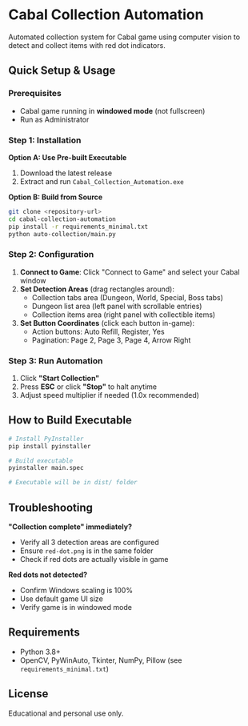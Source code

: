 # Cabal Collection Automation

Automated collection system for Cabal game using computer vision to detect and collect items with red dot indicators.

## Quick Setup & Usage

### Prerequisites
- Cabal game running in **windowed mode** (not fullscreen)
- Run as Administrator 

### Step 1: Installation

**Option A: Use Pre-built Executable**
1. Download the latest release
2. Extract and run `Cabal_Collection_Automation.exe`

**Option B: Build from Source**
```bash
git clone <repository-url>
cd cabal-collection-automation
pip install -r requirements_minimal.txt
python auto-collection/main.py
```

### Step 2: Configuration
1. **Connect to Game**: Click "Connect to Game" and select your Cabal window
2. **Set Detection Areas** (drag rectangles around):
   - Collection tabs area (Dungeon, World, Special, Boss tabs)
   - Dungeon list area (left panel with scrollable entries)
   - Collection items area (right panel with collectible items)
3. **Set Button Coordinates** (click each button in-game):
   - Action buttons: Auto Refill, Register, Yes
   - Pagination: Page 2, Page 3, Page 4, Arrow Right

### Step 3: Run Automation
1. Click **"Start Collection"**
2. Press **ESC** or click **"Stop"** to halt anytime
3. Adjust speed multiplier if needed (1.0x recommended)

## How to Build Executable

```bash
# Install PyInstaller
pip install pyinstaller

# Build executable
pyinstaller main.spec

# Executable will be in dist/ folder
```

## Troubleshooting

**"Collection complete" immediately?**
- Verify all 3 detection areas are configured
- Ensure `red-dot.png` is in the same folder
- Check if red dots are actually visible in game

**Red dots not detected?**
- Confirm Windows scaling is 100%
- Use default game UI size
- Verify game is in windowed mode

## Requirements
- Python 3.8+
- OpenCV, PyWinAuto, Tkinter, NumPy, Pillow (see `requirements_minimal.txt`)

## License
Educational and personal use only.
 